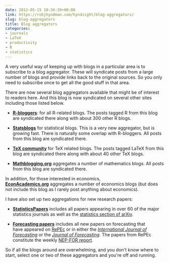 ```yaml
---
date: 2012-05-15 10:34:39+00:00
link: https://robjhyndman.com/hyndsight/blog-aggregators/
slug: blog-aggregators
title: Blog aggregators
categories:
- journals
- LaTeX
- productivity
- R
- statistics
---
```


A very useful way of keeping up with blogs in a particular area is to subscribe to a blog aggregator. These will syndicate posts from a large number of blogs and provide links back to the original sources. So you only need to subscribe once to get all the good stuff in that area.

There are now several blog aggregators available that might be of interest to readers here. And this blog is now syndicated on several other sites including those listed below.<!-- more -->


  * **[R-bloggers](http://www.r-bloggers.com/)**: for all R-related blogs. The posts tagged R from this blog are syndicated there along with about 300 other R blogs.

  * **[Statsblogs](http://www.statsblogs.com/)** for statistical blogs. This is a very new aggregator, but is growing fast. There is naturally some overlap with R-bloggers. All posts from this blog are syndicated there.

  * **[TeX community](http://www.texample.net/community/)** for TeX related blogs. The posts tagged LaTeX from this blog are syndicated there along with about 40 other TeX blogs.

  * **[Mathblogging.org](http://www.mathblogging.org/)** aggregates a number of mathematics blogs. All posts from this blog are syndicated there.

In addition, for those interested in economics, **[EconAcademics.org](http://econacademics.org/)** aggregates a number of economics blogs (but does not include this blog as I rarely post anything about economics).

I have also set up two aggregations for new research papers:


  * **[StatisticsPapers](http://feeds.feedburner.com/StatisticsPapers)** includes all papers appearing in over 60 of the major statistics journals as well as the [statistics section of arXiv](http://arxiv.org/archive/stat).

  * **[Forecasting papers](http://feeds.feedburner.com/Forecasting)** includes all new papers on forecasting that have appeared on [RePEc](http://econpapers.repec.org/) or in either the [_International Journal of Forecasting_](http://ijf.forecasters.org/) or the [_Journal of Forecasting_](http://www3.interscience.wiley.com/journal/2966/home). The papers from RePEc constitute the weekly [NEP-FOR report](http://ideas.repec.org/n/nep-for/).

So if all the blogs around are overwhelming, and you don't know where to start, select one or two of these aggregators and you're off and running.
